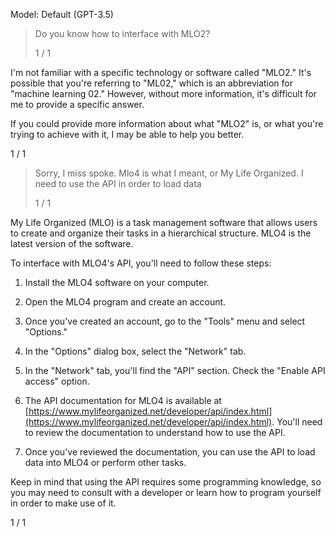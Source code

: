 Model: Default (GPT-3.5)

> Do you know how to interface with MLO2?
> 
> 1 / 1

I'm not familiar with a specific technology or software called "MLO2." It's possible that you're referring to "ML02," which is an abbreviation for "machine learning 02." However, without more information, it's difficult for me to provide a specific answer.

If you could provide more information about what "MLO2" is, or what you're trying to achieve with it, I may be able to help you better.

1 / 1

> Sorry, I miss spoke. Mlo4 is what I meant, or My Life Organized. I need to use the API in order to load data
> 
> 1 / 1

My Life Organized (MLO) is a task management software that allows users to create and organize their tasks in a hierarchical structure. MLO4 is the latest version of the software.

To interface with MLO4's API, you'll need to follow these steps:

1.  Install the MLO4 software on your computer.
    
2.  Open the MLO4 program and create an account.
    
3.  Once you've created an account, go to the "Tools" menu and select "Options."
    
4.  In the "Options" dialog box, select the "Network" tab.
    
5.  In the "Network" tab, you'll find the "API" section. Check the "Enable API access" option.
    
6.  The API documentation for MLO4 is available at [https://www.mylifeorganized.net/developer/api/index.html](https://www.mylifeorganized.net/developer/api/index.html). You'll need to review the documentation to understand how to use the API.
    
7.  Once you've reviewed the documentation, you can use the API to load data into MLO4 or perform other tasks.
    

Keep in mind that using the API requires some programming knowledge, so you may need to consult with a developer or learn how to program yourself in order to make use of it.

1 / 1